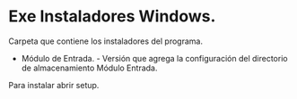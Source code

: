 ﻿# Exe Instaladores Windows.
Carpeta que contiene los instaladores del programa.

  - Módulo de Entrada. - Versión que agrega la configuración del directorio de almacenamiento Módulo Entrada.
  
Para instalar abrir setup.

